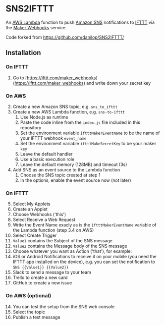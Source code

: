 # SNS2IFTTT

An [AWS Lambda](https://aws.amazon.com/lambda/) function to push [Amazon SNS](https://aws.amazon.com/sns/) notifications to [IFTTT](https://ifttt.com) via the [Maker Webhooks](https://ifttt.com/maker_webhooks) service.

Code forked from https://github.com/danilop/SNS2IFTTT/

## Installation

### On IFTTT

1. Go to [https://ifttt.com/maker_webhooks](https://ifttt.com/maker_webhooks) and write down your secret key

### On AWS

2. Create a new Amazon SNS topic, e.g. `sns_to_ifttt`
3. Create a new AWS Lambda function, e.g. `sns-to-ifttt`
   1. Use Node.js as runtime
   2. Paste the code inline from the `index.js` file included in this repository
   3. Set the environment variable `iftttMakerEventName` to be the name of your IFTTT webhook `event_name`
   4. Set the environment variable `iftttMakeSecretKey` to be your maker `key`
   5. Leave the default handler
   6. Use a basic execution role
   7. Leave the default memory (128MB) and timeout (3s)
4. Add SNS as an event source to the Lambda function
   1. Choose the SNS topic created at step 1
   2. In the options, enable the event source now (not later)

### On IFTTT

5. Select My Applets
6. Create an Applet
7. Choose Webhooks ('this')
8. Select Receive a Web Request
9. Write the Event Name exacly as is the `iftttMakerEventName` variable of the Lambda function (step 3.4 on AWS)
10. Select Create Trigger
11. `Value1` contains the Subject of the SNS message
12. `Value2` contains the Message body of the SNS message
13. Choose whatever you want as Action ('that'), for example:
   1. iOS or Android Notifications to receive it on your mobile (you need the IFTTT app installed on the device), e.g. you can  set the notification to `SNS {{Value1}} {{Value2}}`
   2. Slack to send a message to your team
   3. Trello to create a new card
   4. GitHub to create a new issue

### On AWS (optional)

14. You can test the setup from the SNS web console
   1. Select the topic
   2. Publish a test message
